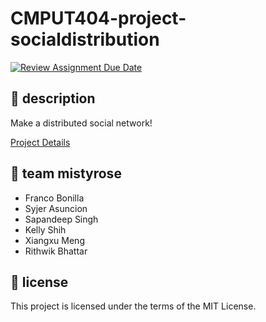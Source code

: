 CMPUT404-project-socialdistribution
===================================
[![Review Assignment Due Date](https://classroom.github.com/assets/deadline-readme-button-22041afd0340ce965d47ae6ef1cefeee28c7c493a6346c4f15d667ab976d596c.svg)](https://classroom.github.com/a/zUKWOP3z)

## 📜 description

Make a distributed social network!

[Project Details](https://uofa-cmput404.github.io/general/project.html)

## 🌸 team mistyrose

* Franco Bonilla
* Syjer Asuncion
* Sapandeep Singh
* Kelly Shih
* Xiangxu Meng
* Rithwik Bhattar

## 📃 license

This project is licensed under the terms of the MIT License.
